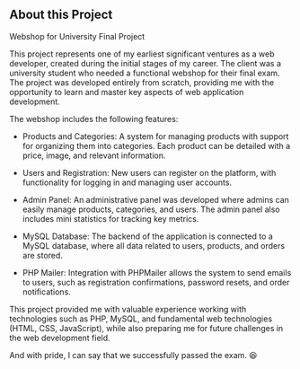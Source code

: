 ## About this Project

Webshop for University Final Project

This project represents one of my earliest significant ventures as a web developer, created during the initial stages of my career. The client was a university student who needed a functional webshop for their final exam. The project was developed entirely from scratch, providing me with the opportunity to learn and master key aspects of web application development.

The webshop includes the following features:

- Products and Categories: A system for managing products with support for organizing them into categories. Each product can be detailed with a price, image, and relevant information.

- Users and Registration: New users can register on the platform, with functionality for logging in and managing user accounts.

- Admin Panel: An administrative panel was developed where admins can easily manage products, categories, and users. The admin panel also includes mini statistics for tracking key metrics.

- MySQL Database: The backend of the application is connected to a MySQL database, where all data related to users, products, and orders are stored.

- PHP Mailer: Integration with PHPMailer allows the system to send emails to users, such as registration confirmations, password resets, and order notifications.

This project provided me with valuable experience working with technologies such as PHP, MySQL, and fundamental web technologies (HTML, CSS, JavaScript), while also preparing me for future challenges in the web development field.

And with pride, I can say that we successfully passed the exam.  :satisfied:
